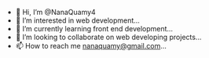 - 👋 Hi, I’m @NanaQuamy4
- 👀 I’m interested in web development...
- 🌱 I’m currently learning front end development...
- 💞️ I’m looking to collaborate on web developing projects...
- 📫 How to reach me nanaquamy@gmail.com...

<!---
NanaQuamy4/NanaQuamy4 is a ✨ special ✨ repository because its `README.md` (this file) appears on your GitHub profile.
You can click the Preview link to take a look at your changes.
--->
